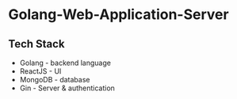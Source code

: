 # Golang-Web-Application-Server

## Tech Stack
* Golang - backend language
* ReactJS - UI 
* MongoDB - database
* Gin - Server & authentication

